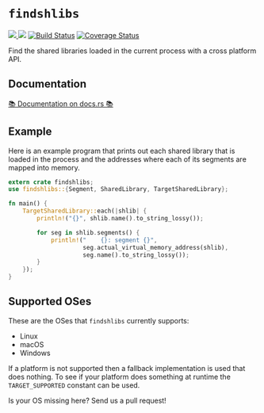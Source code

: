 # `findshlibs`

[![](https://img.shields.io/crates/v/findshlibs.svg) ![](https://img.shields.io/crates/d/findshlibs.png)](https://crates.io/crates/findshlibs) [![Build Status](https://travis-ci.org/gimli-rs/findshlibs.png?branch=master)](https://travis-ci.org/gimli-rs/findshlibs) [![Coverage Status](https://coveralls.io/repos/github/gimli-rs/findshlibs/badge.svg?branch=master)](https://coveralls.io/github/gimli-rs/findshlibs?branch=master)

Find the shared libraries loaded in the current process with a cross platform
API.

## Documentation

[📚 Documentation on docs.rs 📚](https://docs.rs/findshlibs)

## Example

Here is an example program that prints out each shared library that is
loaded in the process and the addresses where each of its segments are
mapped into memory.

```rust
extern crate findshlibs;
use findshlibs::{Segment, SharedLibrary, TargetSharedLibrary};

fn main() {
    TargetSharedLibrary::each(|shlib| {
        println!("{}", shlib.name().to_string_lossy());

        for seg in shlib.segments() {
            println!("    {}: segment {}",
                     seg.actual_virtual_memory_address(shlib),
                     seg.name().to_string_lossy());
        }
    });
}
```

## Supported OSes

These are the OSes that `findshlibs` currently supports:

* Linux
* macOS
* Windows

If a platform is not supported then a fallback implementation is used that
does nothing.  To see if your platform does something at runtime the
`TARGET_SUPPORTED` constant can be used.

Is your OS missing here? Send us a pull request!
